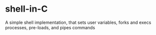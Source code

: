 # shell-in-C


A simple shell implementation, that sets user variables, forks and execs processes, pre-loads, and pipes commands
